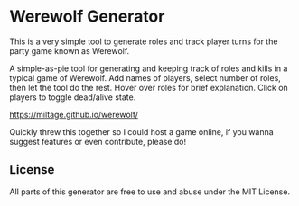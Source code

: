 # Werewolf Generator

This is a very simple tool to generate roles and track player turns for the party game known as Werewolf.

A simple-as-pie tool for generating and keeping track of roles and kills in a typical game of Werewolf.
Add names of players, select number of roles, then let the tool do the rest.
Hover over roles for brief explanation. Click on players to toggle dead/alive state.

https://miltage.github.io/werewolf/

Quickly threw this together so I could host a game online, if you wanna suggest features or even contribute, please do!


## License

All parts of this generator are free to use and abuse under the MIT License.


